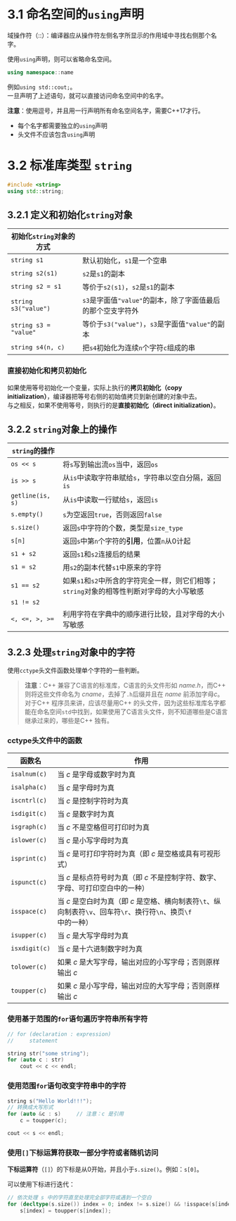 # 3.1 命名空间的`using`声明   

域操作符（::）：编译器应从操作符左侧名字所显示的作用域中寻找右侧那个名字。  

使用`using`声明，则可以省略命名空间。  
```cpp
using namespace::name
```
例如`using std::cout;`。  
一旦声明了上述语句，就可以直接访问命名空间中的名字。  

**注意**：使用逗号，并且用一行声明所有命名空间名字，需要C++17才行。  

- 每个名字都需要独立的`using`声明  
- 头文件不应该包含`using`声明  


# 3.2 标准库类型 `string`  

```cpp
#include <string>
using std::string;
```

## 3.2.1 定义和初始化`string`对象  

| 初始化`string`对象的方式 |                                                             |
| ------------------------ | ----------------------------------------------------------- |
| `string s1`              | 默认初始化，`s1`是一个空串                                  |
| `string s2(s1)`          | `s2`是`s1`的副本                                            |
| `string s2 = s1`         | 等价于`s2(s1)`，`s2`是`s1`的副本                            |
| `string s3("value")`     | `s3`是字面值`"value"`的副本，除了字面值最后的那个空支字符外 |
| `string s3 = "value"`    | 等价于`s3("value")`，`s3`是字面值`"value"`的副本            |
| `string s4(n, c)`        | 把`s4`初始化为连续`n`个字符`c`组成的串                      |

### 直接初始化和拷贝初始化  

如果使用等号初始化一个变量，实际上执行的**拷贝初始化（copy initialization）**，编译器把等号右侧的初始值拷贝到新创建的对象中去。  
与之相反，如果不使用等号，则执行的是**直接初始化（direct initialization）**。  

## 3.2.2 `string`对象上的操作  

| `string`的操作   |                                                              |
| ---------------- | ------------------------------------------------------------ |
| `os << s`        | 将`s`写到输出流`os`当中，返回`os`                            |
| `is >> s`        | 从`is`中读取字符串赋给`s`，字符串以空白分隔，返回`is`        |
| `getline(is, s)` | 从`is`中读取一行赋给`s`，返回`is`                            |
| `s.empty()`      | `s`为空返回`true`，否则返回`false`                           |
| `s.size()`       | 返回`s`中字符的个数，类型是`size_type`                       |
| `s[n]`           | 返回`s`中第`n`个字符的**引用**，位置`n`从0计起               |
| `s1 + s2`        | 返回`s1`和`s2`连接后的结果                                   |
| `s1 = s2`        | 用`s2`的副本代替`s1`中原来的字符                             |
| `s1 == s2`       | 如果`s1`和`s2`中所含的字符完全一样，则它们相等；`string`对象的相等性判断对字母的大小写敏感 |
| `s1 != s2`       |                                                              |
| `<, <=, >, >=`   | 利用字符在字典中的顺序进行比较，且对字母的大小写敏感         |

## 3.2.3 处理`string`对象中的字符  

使用`cctype`头文件函数处理单个字符的一些判断。  

> **注意**：C++ 兼容了C语言的标准库，C语言的头文件形如 *name.h*，而C++ 则将这些文件命名为 *cname*，去掉了`.h`后缀并且在 *name* 前添加字母*c*。  
> 对于C++ 程序员来讲，应该尽量用C++ 的头文件，因为这些标准库名字都能在命名空间`std`中找到，如果使用了C语言头文件，则不知道哪些是C语言继承过来的，哪些是C++ 独有。  

### cctype头文件中的函数  

| 函数名        | 作用                                                         |
| ------------- | ------------------------------------------------------------ |
| `isalnum(c)`  | 当 *c* 是字母或数字时为真                                    |
| `isalpha(c)`  | 当 *c* 是字母时为真                                          |
| `iscntrl(c)`  | 当 *c* 是控制字符时为真                                      |
| `isdigit(c)`  | 当 *c* 是数字时为真                                          |
| `isgraph(c)`  | 当 *c* 不是空格但可打印时为真                                |
| `islower(c)`  | 当 *c* 是小写字母时为真                                      |
| `isprint(c)`  | 当 *c* 是可打印字符时为真（即 *c* 是空格或具有可视形式）     |
| `ispunct(c)`  | 当 *c* 是标点符号时为真（即 *c* 不是控制字符、数字、字母、可打印空白中的一种） |
| `isspace(c)`  | 当 *c* 是空白时为真（即 *c* 是空格、横向制表符`\t`、纵向制表符`\v`、回车符`\r`、换行符`\n`、换页`\f`中的一种） |
| `isupper(c)`  | 当 *c* 是大写字母时为真                                      |
| `isxdigit(c)` | 当 *c* 是十六进制数字时为真                                  |
| `tolower(c)`  | 如果 *c* 是大写字母，输出对应的小写字母；否则原样输出 *c*    |
| `toupper(c) ` | 如果 *c* 是小写字母，输出对应的大写字母；否则原样输出 *c*    |

### 使用基于范围的`for`语句遍历字符串所有字符  

```cpp
// for (declaration : expression)
//     statement

string str("some string");
for (auto c : str)
    cout << c << endl;

```

### 使用范围`for`语句改变字符串中的字符  

```cpp
string s("Hello World!!!");
// 转换成大写形式
for (auto &c : s)     // 注意：c 是引用
    c = toupper(c);

cout << s << endl;
```

### 使用`[]`下标运算符获取一部分字符或者随机访问  

**下标运算符**（`[]`）的下标是从0开始，并且小于`s.size()`。例如：`s[0]`。  

可以使用下标进行迭代：  
```cpp
// 依次处理 s 中的字符直至处理完全部字符或遇到一个空白
for (decltype(s.size()) index = 0; index != s.size() && !isspace(s[index]); ++ index)
    s[index] = toupper(s[index]);
```
